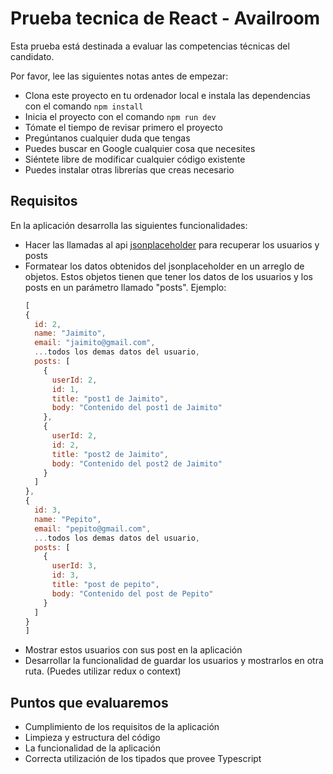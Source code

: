 # Prueba tecnica de React - Availroom

Esta prueba está destinada a evaluar las competencias técnicas del candidato.

Por favor, lee las siguientes notas antes de empezar:

- Clona este proyecto en tu ordenador local e instala las dependencias con el comando `npm install`
- Inicia el proyecto con el comando `npm run dev`
- Tómate el tiempo de revisar primero el proyecto
- Pregúntanos cualquier duda que tengas
- Puedes buscar en Google cualquier cosa que necesites
- Siéntete libre de modificar cualquier código existente
- Puedes instalar otras librerías que creas necesario

## Requisitos

En la aplicación desarrolla las siguientes funcionalidades:

- Hacer las llamadas al api [jsonplaceholder](https://jsonplaceholder.typicode.com/) para recuperar los usuarios y posts
- Formatear los datos obtenidos del jsonplaceholder en un arreglo de objetos. Estos objetos tienen que tener los datos de los usuarios y los posts en un parámetro llamado "posts". Ejemplo:
  ```javascript
  [
  {
    id: 2,
    name: "Jaimito",
    email: "jaimito@gmail.com",
    ...todos los demas datos del usuario,
    posts: [
      {
        userId: 2,
        id: 1,
        title: "post1 de Jaimito",
        body: "Contenido del post1 de Jaimito"
      },
      {
        userId: 2,
        id: 2,
        title: "post2 de Jaimito",
        body: "Contenido del post2 de Jaimito"
      }
    ]
  },
  {
    id: 3,
    name: "Pepito",
    email: "pepito@gmail.com",
    ...todos los demas datos del usuario,
    posts: [
      {
        userId: 3,
        id: 3,
        title: "post de pepito",
        body: "Contenido del post de Pepito"
      }
    ]
  }
  ]
  ```
- Mostrar estos usuarios con sus post en la aplicación
- Desarrollar la funcionalidad de guardar los usuarios y mostrarlos en otra ruta. (Puedes utilizar redux o context)

## Puntos que evaluaremos

- Cumplimiento de los requisitos de la aplicación
- Limpieza y estructura del código
- La funcionalidad de la aplicación
- Correcta utilización de los tipados que provee Typescript
